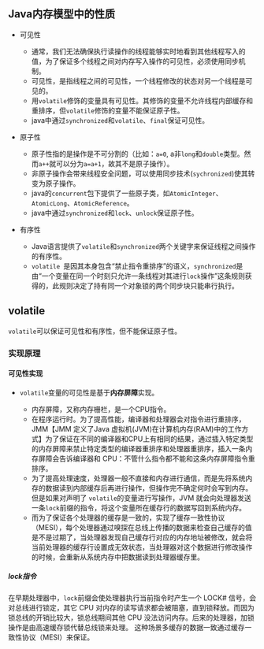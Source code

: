 ## Java内存模型中的性质

- 可见性
  - 通常，我们无法确保执行读操作的线程能够实时地看到其他线程写入的值，为了保证多个线程之间对内存写入操作的可见性，必须使用同步机制。
  - 可见性，是指线程之间的可见性，一个线程修改的状态对另一个线程是可见的。
  - 用`volatile`修饰的变量具有可见性。其修饰的变量不允许线程内部缓存和重排序，但`volatile`修饰的变量不能保证原子性。
  - java中通过`synchronized`和`volatile`、`final`保证可见性。

- 原子性
  - 原子性指的是操作是不可分割的（比如：`a=0`, a非`long`和`double`类型。然而`a++`就可以分为`a=a+1`，故其不是原子操作）。
  - 非原子操作会带来线程安全问题，可以使用同步技术(`sychronized`)使其转变为原子操作。
  - java的`concurrent`包下提供了一些原子类，如`AtomicInteger`、`AtomicLong`、`AtomicReference`。
  - java中通过`synchronized`和`lock`、`unlock`保证原子性。
- 有序性
  - Java语言提供了`volatile`和`synchronized`两个关键字来保证线程之间操作的有序性。
  - `volatile `是因其本身包含“禁止指令重排序”的语义，`synchronized`是由“一个变量在同一个时刻只允许一条线程对其进行` lock `操作”这条规则获得的，此规则决定了持有同一个对象锁的两个同步块只能串行执行。

## volatile

`volatile`可以保证可见性和有序性，但不能保证原子性。

### 实现原理

#### 可见性实现

- `volatile`变量的可见性是基于**内存屏障**实现。

  - 内存屏障，又称内存栅栏，是一个CPU指令。
  - 在程序运行时。为了提高性能，编译器和处理器会对指令进行重排序，JMM【JMM 定义了Java 虚拟机(JVM)在计算机内存(RAM)中的工作方式】为了保证在不同的编译器和CPU上有相同的结果，通过插入特定类型的内存屏障来禁止特定类型的编译器重排序和处理器重排序，插入一条内存屏障会告诉编译器和 CPU：不管什么指令都不能和这条内存屏障指令重排序。
  - 为了提高处理速度，处理器一般不直接和内存进行通信，而是先将系统内存的数据读到内部缓存后再进行操作，但操作完不确定何时会写到内存。但是如果对声明了 `volatile`的变量进行写操作，JVM 就会向处理器发送一条`lock`前缀的指令，将这个变量所在缓存行的数据写回到系统内存。
  - 而为了保证各个处理器的缓存是一致的，实现了缓存一致性协议（MESI），每个处理器通过嗅探在总线上传播的数据来检查自己缓存的值是不是过期了，当处理器发现自己缓存行对应的内存地址被修改，就会将当前处理器的缓存行设置成无效状态，当处理器对这个数据进行修改操作的时候，会重新从系统内存中把数据读到处理器缓存里。

##### lock指令

​	在早期处理器中，`lock`前缀会使处理器执行当前指令时产生一个 LOCK# 信号，会对总线进行锁定，其它 CPU 对内存的读写请求都会被阻塞，直到锁释放。而因为锁总线的开销比较大，锁总线期间其他 CPU 没法访问内存。后来的处理器，加锁操作是由高速缓存锁代替总线锁来处理。 这种场景多缓存的数据一致通过缓存一致性协议（MESI）来保证。